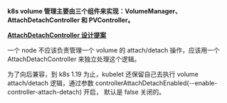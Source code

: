 


**k8s volume 管理主要由三个组件来实现：VolumeManager、AttachDetachController 和 PVController。**

**[AttachDetachController 设计提案](https://github.com/kubernetes/kubernetes/issues/20262)**

一个 node 不应该负责管理一个 volume 的 attach/detach 操作，应该用一个 AttachDetachController 来独立处理这个逻辑。

为了向后兼容，到 k8s 1.19 为止，kubelet 还保留自己去执行 volume attach/detach 逻辑，通过参数 controllerAttachDetachEnabled(--enable-controller-attach-detach) 开启，
默认是 false 关闭的。

